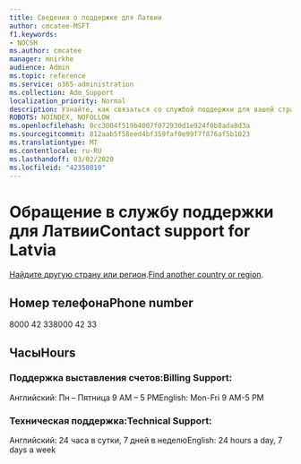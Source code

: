 ```yaml
---
title: Сведения о поддержке для Латвии
author: cmcatee-MSFT
f1.keywords:
- NOCSH
ms.author: cmcatee
manager: mnirkhe
audience: Admin
ms.topic: reference
ms.service: o365-administration
ms.collection: Adm_Support
localization_priority: Normal
description: Узнайте, как связаться со службой поддержки для вашей страны или региона.
ROBOTS: NOINDEX, NOFOLLOW
ms.openlocfilehash: 0cc3004f519b4007f072930d1e924f0b8ada8d3a
ms.sourcegitcommit: 812aab5f58eed4bf359faf0e99f7f876af5b1023
ms.translationtype: MT
ms.contentlocale: ru-RU
ms.lasthandoff: 03/02/2020
ms.locfileid: "42358010"
---
```

# <a name="contact-support-for-latvia"></a><span data-ttu-id="f2683-103">Обращение в службу поддержки для Латвии</span><span class="sxs-lookup"><span data-stu-id="f2683-103">Contact support for Latvia</span></span>

<span data-ttu-id="f2683-104">[Найдите другую страну или регион](../contact-support-for-business-products.md).</span><span class="sxs-lookup"><span data-stu-id="f2683-104">[Find another country or region](../contact-support-for-business-products.md).</span></span>

## <a name="phone-number"></a><span data-ttu-id="f2683-105">Номер телефона</span><span class="sxs-lookup"><span data-stu-id="f2683-105">Phone number</span></span>
<span data-ttu-id="f2683-106">8000 42 33</span><span class="sxs-lookup"><span data-stu-id="f2683-106">8000 42 33</span></span>

## <a name="hours"></a><span data-ttu-id="f2683-107">Часы</span><span class="sxs-lookup"><span data-stu-id="f2683-107">Hours</span></span>
### <a name="billing-support"></a><span data-ttu-id="f2683-108">Поддержка выставления счетов:</span><span class="sxs-lookup"><span data-stu-id="f2683-108">Billing Support:</span></span>

<span data-ttu-id="f2683-109">Английский: Пн – Пятница 9 AM – 5 PM</span><span class="sxs-lookup"><span data-stu-id="f2683-109">English: Mon-Fri 9 AM-5 PM</span></span>

### <a name="technical-support"></a><span data-ttu-id="f2683-110">Техническая поддержка:</span><span class="sxs-lookup"><span data-stu-id="f2683-110">Technical Support:</span></span>

<span data-ttu-id="f2683-111">Английский: 24 часа в сутки, 7 дней в неделю</span><span class="sxs-lookup"><span data-stu-id="f2683-111">English: 24 hours a day, 7 days a week</span></span>

